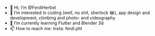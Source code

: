- 👋 Hi, I’m @FerdiHerbst
- 👀 I’m interested in coding (well, no shit, sherlock 😂), app design and development, climbing and photo- and videography
- 🌱 I’m currently learning Flutter and Blender 3d
- 📫 How to reach me: Insta: ferdi.pht

<!---
FerdiHerbst/FerdiHerbst is a ✨ special ✨ repository because its `README.md` (this file) appears on your GitHub profile.
You can click the Preview link to take a look at your changes.
--->
